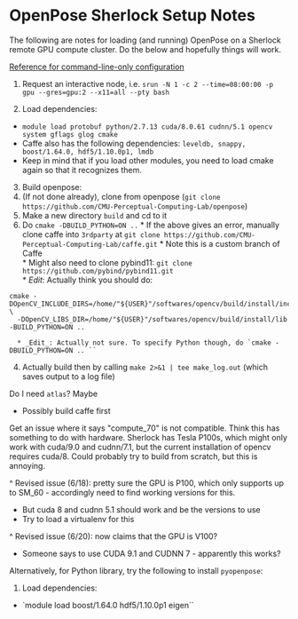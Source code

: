 # OpenPose Sherlock Setup Notes  

The following are notes for loading (and running) OpenPose on a Sherlock remote GPU compute cluster. Do the below and hopefully things will work.  

[Reference for command-line-only configuration](https://github.com/CMU-Perceptual-Computing-Lab/openpose/blob/master/doc/installation.md#cmake-command-line-configuration-ubuntu-only)  

1. Request an interactive node, i.e. `srun -N 1 -c 2 --time=08:00:00 -p gpu --gres=gpu:2 --x11=all --pty bash`  

2. Load dependencies:  
* `module load protobuf python/2.7.13 cuda/8.0.61 cudnn/5.1 opencv system gflags glog cmake` 
* Caffe also has the following dependencies: `leveldb, snappy, boost/1.64.0, hdf5/1.10.0p1, lmdb`
* Keep in mind that if you load other modules, you need to load cmake again so that it recognizes them.  

3. Build openpose:  
  1. (If not done already), clone from openpose (`git clone https://github.com/CMU-Perceptual-Computing-Lab/openpose`)  
  2. Make a new directory `build` and cd to it  
  3. Do `cmake -DBUILD_PYTHON=ON ..`
    * If the above gives an error, manually clone caffe into `3rdparty` at `git clone https://github.com/CMU-Perceptual-Computing-Lab/caffe.git` 
    * Note this is a custom branch of Caffe  
    * Might also need to clone pybind11: `git clone https://github.com/pybind/pybind11.git`   
    * _Edit_: Actually think you should do:
```
cmake -DOpenCV_INCLUDE_DIRS=/home/"${USER}"/softwares/opencv/build/install/include \
  -DOpenCV_LIBS_DIR=/home/"${USER}"/softwares/opencv/build/install/lib -BUILD_PYTHON=ON ..
```
      * _Edit_: Actually not sure. To specify Python though, do `cmake -DBUILD_PYTHON=ON .. ``

4. Actually build then by calling `make 2>&1 | tee make_log.out` (which saves output to a log file)  

Do I need `atlas`? Maybe  
* Possibly build caffe first  

Get an issue where it says "compute_70" is not compatible. Think this has something to do with hardware. Sherlock has Tesla P100s, which might only work with cuda/9.0 and cudnn/7.1, but the current installation of opencv requires cuda/8. Could probably try to build from scratch, but this is annoying.

^ Revised issue (6/18): pretty sure the GPU is P100, which only supports up to SM_60 - accordingly need to find working versions for this.  
* But cuda 8 and cudnn 5.1 should work and be the versions to use
* Try to load a virtualenv for this  

^ Revised issue (6/20): now claims that the GPU is V100?  
* Someone says to use CUDA 9.1 and CUDNN 7 - apparently this works?  

Alternatively, for Python library, try the following to install `pyopenpose`:  

1. Load dependencies:  
* `module load boost/1.64.0 hdf5/1.10.0p1 eigen`` 
